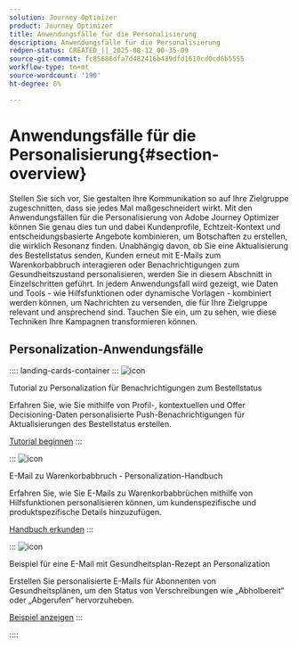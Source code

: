 ```yaml
---
solution: Journey Optimizer
product: Journey Optimizer
title: Anwendungsfälle für die Personalisierung
description: Anwendungsfälle für die Personalisierung
redpen-status: CREATED_||_2025-08-12_00-35-09
source-git-commit: fc85686dfa7d482416b439dfd1610cd0cd6b5555
workflow-type: tm+mt
source-wordcount: '190'
ht-degree: 6%

---
```



# Anwendungsfälle für die Personalisierung{#section-overview}

Stellen Sie sich vor, Sie gestalten Ihre Kommunikation so auf Ihre Zielgruppe zugeschnitten, dass sie jedes Mal maßgeschneidert wirkt. Mit den Anwendungsfällen für die Personalisierung von Adobe Journey Optimizer können Sie genau dies tun und dabei Kundenprofile, Echtzeit-Kontext und entscheidungsbasierte Angebote kombinieren, um Botschaften zu erstellen, die wirklich Resonanz finden. Unabhängig davon, ob Sie eine Aktualisierung des Bestellstatus senden, Kunden erneut mit E-Mails zum Warenkorbabbruch interagieren oder Benachrichtigungen zum Gesundheitszustand personalisieren, werden Sie in diesem Abschnitt in Einzelschritten geführt. In jedem Anwendungsfall wird gezeigt, wie Daten und Tools - wie Hilfsfunktionen oder dynamische Vorlagen - kombiniert werden können, um Nachrichten zu versenden, die für Ihre Zielgruppe relevant und ansprechend sind. Tauchen Sie ein, um zu sehen, wie diese Techniken Ihre Kampagnen transformieren können.

## Personalization-Anwendungsfälle

:::: landing-cards-container
:::
![icon](https://cdn.experienceleague.adobe.com/icons/circle-play.svg)

Tutorial zu Personalization für Benachrichtigungen zum Bestellstatus

Erfahren Sie, wie Sie mithilfe von Profil-, kontextuellen und Offer Decisioning-Daten personalisierte Push-Benachrichtigungen für Aktualisierungen des Bestellstatus erstellen.

[Tutorial beginnen](../using/personalization/personalization-use-case.md)
:::

:::
![icon](https://cdn.experienceleague.adobe.com/icons/bullseye.svg)

E-Mail zu Warenkorbabbruch - Personalization-Handbuch

Erfahren Sie, wie Sie E-Mails zu Warenkorbabbrüchen mithilfe von Hilfsfunktionen personalisieren können, um kundenspezifische und produktspezifische Details hinzuzufügen.

[Handbuch erkunden](../using/personalization/personalization-use-case-helper-functions.md)
:::

:::
![icon](https://cdn.experienceleague.adobe.com/icons/bullseye.svg)

Beispiel für eine E-Mail mit Gesundheitsplan-Rezept an Personalization

Erstellen Sie personalisierte E-Mails für Abonnenten von Gesundheitsplänen, um den Status von Verschreibungen wie „Abholbereit“ oder „Abgerufen“ hervorzuheben.

[Beispiel anzeigen](../using/personalization/perso-uc-plan-prescriptions.md)
:::

::::
